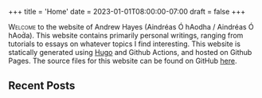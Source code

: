 +++
title = 'Home'
date = 2023-01-01T08:00:00-07:00
draft = false
+++

<span style="font-variant: small-caps;">Welcome</span> to the website of Andrew Hayes (Aindréas Ó hAodha / <span class="gaelic">Aindréas Ó hAoḋa</span>).
This website contains primarily personal writings, ranging from tutorials to essays on whatever topics I find interesting.
This website is statically generated using [Hugo](https://gohugo.io/) and Github Actions, and hosted on Github Pages.
The source files for this website can be found on GitHub [here](https://github.com/0hAodha/0hAodha.github.io).

## Recent Posts
